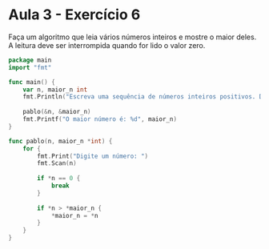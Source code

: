 # Aula 3 - Exercício 6

Faça um algoritmo que leia vários números inteiros e mostre o maior deles. A leitura deve ser interrompida quando for lido o valor zero.

```go
package main
import "fmt"

func main() {
    var n, maior_n int
    fmt.Println("Escreva uma sequência de números inteiros positivos. Digite 0 para parar e dar fim à sequência.")
    
    pablo(&n, &maior_n)
    fmt.Printf("O maior número é: %d", maior_n)
}

func pablo(n, maior_n *int) {
    for {
        fmt.Print("Digite um número: ")
        fmt.Scan(n)
        
        if *n == 0 {
            break
        }
    
        if *n > *maior_n {
            *maior_n = *n
        }
    }
}
```

